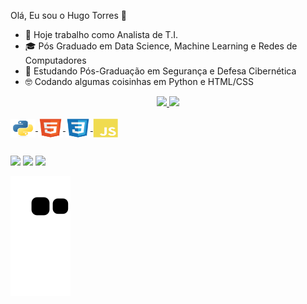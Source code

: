 Olá, Eu sou o Hugo Torres 👋


- 🔭 Hoje trabalho como Analista de T.I.
- 🎓 Pós Graduado em Data Science, Machine Learning e Redes de Computadores
- 🌱 Estudando Pós-Graduação em Segurança e Defesa Cibernética
- 🤓 Codando algumas coisinhas em Python e HTML/CSS 

<div align="center">
  <a href="https://github.com/hugootorres">
  <img height="170em" src="https://github-readme-stats.vercel.app/api?username=hugootorres&show_icons=true&theme=blueberry&include_all_commits=true&count_private=true"/>
  <img height="100em" src="https://github-readme-stats.vercel.app/api/top-langs/?username=hugootorres&layout=compact&langs_count=7&theme=blueberry"/>
</div>
  <div style="display: inline_block"><br>
  <img align="center" alt="Rafa-Python" height="30" width="40" src="https://raw.githubusercontent.com/devicons/devicon/master/icons/python/python-original.svg">
  <img align="center" alt="Rafa-HTML" height="30" width="40" src="https://raw.githubusercontent.com/devicons/devicon/master/icons/html5/html5-original.svg">
  <img align="center" alt="Rafa-CSS" height="30" width="40" src="https://raw.githubusercontent.com/devicons/devicon/master/icons/css3/css3-original.svg">
  <img align="center" alt="Rafa-Js" height="30" width="40" src="https://raw.githubusercontent.com/devicons/devicon/master/icons/javascript/javascript-plain.svg">  
</div>
  
  ##

<div> 
  <a href="https://instagram.com/hugootorres" target="_blank"><img src="https://img.shields.io/badge/-Instagram-%23E4405F?style=for-the-badge&logo=instagram&logoColor=white" target="_blank"></a> 
  <a href = "mailto:ithugo@gmail.com"><img src="https://img.shields.io/badge/-Gmail-%23333?style=for-the-badge&logo=gmail&logoColor=white" target="_blank"></a>
  <a href="https://www.linkedin.com/in/hugootorres" target="_blank"><img src="https://img.shields.io/badge/-LinkedIn-%230077B5?style=for-the-badge&logo=linkedin&logoColor=white" target="_blank"></a> 
 
  ![Snake animation](https://github.com/hugootorres/hugootorres/blob/output/github-contribution-grid-snake.svg)
  
 
</div>  
